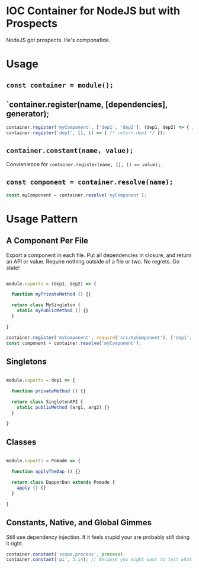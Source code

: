 # IOC Container for NodeJS but with Prospects

NodeJS got prospects. He's componafide.


# Usage

## `const container = module();`
## `container.register(name, [dependencies], generator);

```javascript
container.register('myComponent', ['dep1', 'dep2'], (dep1, dep2) => { /* return myComponent */ });
container.register('dep1', [], () => { /* return dep1 */ });
```


## `container.constant(name, value);`

Convienience for `container.register(name, [], () => value);`.


## `const component = container.resolve(name);`


```javascript
const myComponent = container.resolve('myComponent');
```




# Usage Pattern

## A Component Per File

Export a component in each file. Put all dependencies in closure, and return an API or value. Require nothing outside of a file or two. No regrets. Go state!

```javascript

module.exports = (dep1, dep2) => {

  function myPrivateMethod () {}

  return class MySingleton {
    static myPublicMethod () {}
  }

}
```

```javascript
container.register('myComponent', require('src/myComponent'), ['dep1', 'dep2']);
const component = container.resolve('myComponent');
```


## Singletons

```javascript

module.exports = dep1 => {

  function privateMethod () {}

  return class SingletonAPI {
    static publicMethod (arg1, arg2) {}
  }

}

```


## Classes

```javascript

module.exports = Pomade => {

  function applyTheDap () {}

  return class DapperDan extends Pomade {
    apply () {}
  }

}

```


## Constants, Native, and Global Gimmes

Still use dependency injection. If it feels stupid your are probably still doing it right.

```javascript
container.constant('scope.process', process);
container.constant('pi', 3.14); // Because you might want to test what happens to your code when the universe implodes and pi changes to 23.
```
